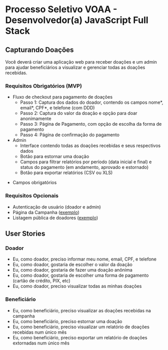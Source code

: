# Processo Seletivo VOAA - Desenvolvedor(a) JavaScript Full Stack

## Capturando Doações

Você deverá criar uma aplicação web para receber doações e um admin para ajudar beneficiários a visualizar e gerenciar todas as doações recebidas.

### Requisitos Obrigatórios (MVP)

- Fluxo de checkout para pagamento de doações
  - Passo 1: Captura dos dados do doador, contendo os campos nome\*, email\*, CPF\*, e telefone (com DDD)
  - Passo 2: Captura do valor da doação e opção para doar anonimamente
  - Passo 3: Página de Pagamento, com opção de escolha da forma de pagamento
  - Passo 4: Página de confirmação do pagamento
- Admin
  - Interface contendo todas as doações recebidas e seus respectivos dados
  - Botão para estornar uma doação
  - Campos para filtrar relatórios por período (data inicial e final) e status do pagamento (em andamento, aprovado e estornado)
  - Botão para exportar relatórios (CSV ou XLS)

* Campos obrigatórios

### Requisitos Opcionais

- Autenticação de usuário (doador e admin)
- Página da Campanha ([exemplo](https://voaa.me/motoboy-humilhado-restaurante))
- Listagem pública de doadores ([exemplo](https://voaa.me/motoboy-humilhado-restaurante/donors/1))

## User Stories

### Doador

- Eu, como doador, preciso informar meu nome, email, CPF, e telefone
- Eu, como doador, gostaria de escolher o valor da doação
- Eu, como doador, gostaria de fazer uma doação anônima
- Eu, como doador, gostaria de escolher uma forma de pagamento (cartão de crédito, PIX, etc)
- Eu, como doador, preciso visualizar todas as minhas doações

### Beneficiário

- Eu, como beneficiário, preciso visualizar as doações recebidas na campanha
- Eu, como beneficiário, preciso estornar uma doação
- Eu, como beneficiário, preciso visualizar um relatório de doações recebidas num único mês
- Eu, como beneficiário, preciso exportar um relatório de doações extornadas num único mês
